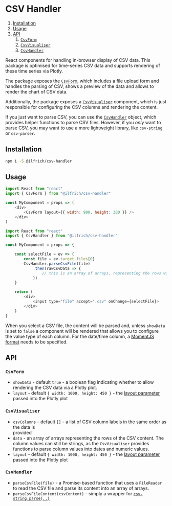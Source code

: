 # CSV Handler

1. [Installation](#installation)
2. [Usage](#usage)
3. [API](#api)
    1. [`CsvForm`](#csvform)
    2. [`CsvVisualiser`](#csvvisualiser)
    3. [`CsvHandler`](#csvhandler)

React components for handling in-browser display of CSV data. This package is optimised for 
 time-series CSV data and supports rendering of these time series via Plotly.

The package exposes the [`CsvForm`](#csvform), which includes a file upload form and handles 
 the parsing of CSV, shows a preview of the data and allows to render the chart of CSV data.

Additionally, the package exposes a [`CsvVisualiser`](#csvvisualiser) component, which is just
 responsible for configuring the CSV columns and rendering the content.

If you just want to parse CSV, you can use the [`CsvHandler`](#csvhandler) object, which provides 
 helper functions to parse CSV files. However, if you _only_ want to parse CSV, you may want to 
 use a more lightweight library, like `csv-string` or `csv-parser`.

## Installation

```bash
npm i -S @ilfrich/csv-handler
```

## Usage


```javascript
import React from "react"
import { CsvForm } from "@ilfrich/csv-handler"

const MyComponent = props => (
    <div>
        <CsvForm layout={{ width: 900, height: 300 }} />
    </div>
)
```


```javascript
import React from "react"
import { CsvHandler } from "@ilfrich/csv-handler"

const MyComponent = props => {

    const selectFile = ev => {
        const file = ev.target.files[0]
        CsvHandler.parseCsvFile(file)
            .then(rawCsvData => {
                // this is an array of arrays, representing the rows with their columns
            })
    }

    return (
        <div>
            <input type="file" accept=".csv" onChange={selectFile}>
        </div>
    )
}
```

When you select a CSV file, the content will be parsed and, unless `showData` is set to `false`
 a component will be rendered that allows you to configure the value type of each column. For 
 the date/time column, a [MomentJS format](https://momentjs.com/docs/#/parsing/string-format/) 
 needs to be specified.

## API

### `CsvForm`

- `showData` - default `true` - a boolean flag indicating whether to allow rendering the CSV data via a Plotly plot.
- `layout` - default `{ width: 1000, height: 450 }` - the [layout parameter](https://plotly.com/javascript/reference/layout/) passed into the Plotly plot

### `CsvVisualiser`

- `csvColumns` - default `[]` - a list of CSV column labels in the same order as the data is  
 provided
- `data` - an array of arrays representing the rows of the CSV content. The column values can 
 still be strings, as the `CsvVisualiser` provides functions to parse column values into dates 
 and numeric values.
- `layout` - default `{ width: 1000, height: 450 }` - the [layout parameter](https://plotly.com/javascript/reference/layout/) passed into the Plotly plot

### `CsvHandler`

- `parseCsvFile(file)` - a Promise-based function that uses a `FileReader` to read the CSV file 
 and parse its content into an array of arrays.
- `parseCsvFileContent(csvContent)` - simply a wrapper for [`csv-string.parse(..)`](https://www.npmjs.com/package/csv-string)
